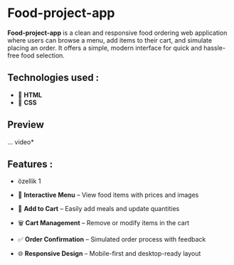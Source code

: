# Food-project-app
 
**Food-project-app** is a clean and responsive food ordering web application where users can browse a menu, add items to their cart, and simulate placing an order. It offers a simple, modern interface for quick and hassle-free food selection.

## Technologies used :

- 🧱 **HTML**
- 🎨 **CSS**


## Preview

... video*

  
## Features :


- özellik 1

- 🧾 **Interactive Menu** – View food items with prices and images

- 🛒 **Add to Cart** – Easily add meals and update quantities

- 🗑️ **Cart Management** – Remove or modify items in the cart

- ✅ **Order Confirmation** – Simulated order process with feedback

- 🌐 **Responsive Design** – Mobile-first and desktop-ready layout

